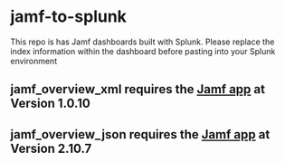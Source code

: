 # jamf-to-splunk
This repo is has Jamf dashboards built with Splunk. Please replace the index information within the dashboard before pasting into your Splunk environment


## jamf_overview_xml requires the [Jamf app](https://splunkbase.splunk.com/app/4729/) at Version 1.0.10

## jamf_overview_json requires the [Jamf app](https://splunkbase.splunk.com/app/4729/) at Version 2.10.7
